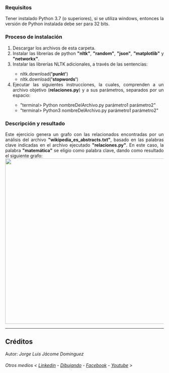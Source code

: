 ### Requisitos

<div align="justify">
Tener instalado Python 3.7 (o superiores), si se utiliza windows, entonces la versión de Python instalada debe ser para 32 bits.
</div>

### Proceso de instalación

<ol>
    <li><div align="justify">Descargar los archivos de esta carpeta.
    </div></li>
    <li><div align="justify">Instalar las librerías de python <strong>"nltk"</strong>, <strong>"random"</strong>, <strong>"json"</strong>, <strong>"matplotlib"</strong> y <strong>"networkx"</strong>.
    </div></li>
    <li><div align="justify">Instalar las librerías NLTK adicionales, a través de las sentencias:
        <ul>
            <li><div align="justify">nltk.download(<strong>'punkt'</strong>)
            </div></li>
            <li><div align="justify">nltk.download(<strong>'stopwords'</strong>)
            </div></li>
        </ul>
    </div></li>
    <li><div align="justify">Ejecutar las siguientes instrucciones, la cuales, comprenden a un archivo objetivo (<strong>relaciones.py</strong>) y a sus parámetros, separados por un espacio:
        <ul>
            <li><div align="justify">"terminal&gt; Python nombreDelArchivo.py parámetro1 parámetro2"
            </div></li>
            <li><div align="justify">"terminal&gt; Python3 nombreDelArchivo.py parámetro1 parámetro2"
            </div></li>
        </ul>
    </div></li>
</ol>

### Descripción y resultado

<div align="justify">
Este ejercicio genera un grafo con las relacionados encontradas por un análisis del archivo <strong>"wikipedia_es_abstracts.txt"</strong>, basado en las palabras clave indicadas en el archivo ejecutado <strong>"relaciones.py"</strong>. En este caso, la palabra <strong>"matemática"</strong> se eligio como palabra clave, dando como resultado el siguiente grafo:
</div>

<div align="center">
<img src="imagen.png" width="800" height="525">
</div>

*******
## Créditos

Autor: *Jorge Luis Jácome Domínguez*

######  Otros medios < [Linkedin](https://www.linkedin.com/in/jorge-luis-j%C3%A1come-dom%C3%ADnguez-44294a91/) - [Dibujando](https://dibujando.net/soragefroren) - [Facebook](https://www.facebook.com/SoraGefroren) - [Youtube](https://www.youtube.com/c/SoraGefroren) >
